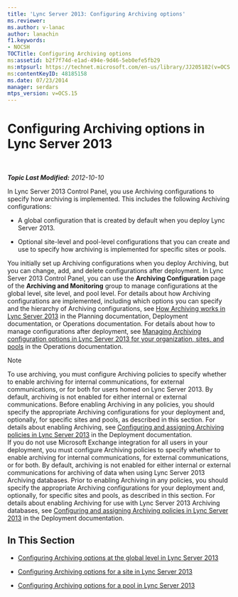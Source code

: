 ```yaml
---
title: 'Lync Server 2013: Configuring Archiving options'
ms.reviewer: 
ms.author: v-lanac
author: lanachin
f1.keywords:
- NOCSH
TOCTitle: Configuring Archiving options
ms:assetid: b2f7f74d-e1ad-494e-9d46-5eb0efe5fb29
ms:mtpsurl: https://technet.microsoft.com/en-us/library/JJ205182(v=OCS.15)
ms:contentKeyID: 48185158
ms.date: 07/23/2014
manager: serdars
mtps_version: v=OCS.15
---
```


<div data-xmlns="http://www.w3.org/1999/xhtml">

<div class="topic" data-xmlns="http://www.w3.org/1999/xhtml" data-msxsl="urn:schemas-microsoft-com:xslt" data-cs="https://msdn.microsoft.com/">

<div data-asp="https://msdn2.microsoft.com/asp">

# Configuring Archiving options in Lync Server 2013

</div>

<div id="mainSection">

<div id="mainBody">

<span> </span>

_**Topic Last Modified:** 2012-10-10_

In Lync Server 2013 Control Panel, you use Archiving configurations to specify how archiving is implemented. This includes the following Archiving configurations:

  - A global configuration that is created by default when you deploy Lync Server 2013.

  - Optional site-level and pool-level configurations that you can create and use to specify how archiving is implemented for specific sites or pools.

You initially set up Archiving configurations when you deploy Archiving, but you can change, add, and delete configurations after deployment. In Lync Server 2013 Control Panel, you can use the **Archiving Configuration** page of the **Archiving and Monitoring** group to manage configurations at the global level, site level, and pool level. For details about how Archiving configurations are implemented, including which options you can specify and the hierarchy of Archiving configurations, see [How Archiving works in Lync Server 2013](lync-server-2013-how-archiving-works.md) in the Planning documentation, Deployment documentation, or Operations documentation. For details about how to manage configurations after deployment, see [Managing Archiving configuration options in Lync Server 2013 for your organization, sites, and pools](lync-server-2013-managing-archiving-configuration-options-for-your-organization-sites-and-pools.md) in the Operations documentation.

<div>


> [!NOTE]  
> To use archiving, you must configure Archiving policies to specify whether to enable archiving for internal communications, for external communications, or for both for users homed on Lync Server 2013. By default, archiving is not enabled for either internal or external communications. Before enabling Archiving in any policies, you should specify the appropriate Archiving configurations for your deployment and, optionally, for specific sites and pools, as described in this section. For details about enabling Archiving, see <A href="lync-server-2013-configuring-and-assigning-archiving-policies.md">Configuring and assigning Archiving policies in Lync Server 2013</A> in the Deployment documentation.<BR>If you do not use Microsoft Exchange integration for all users in your deployment, you must configure Archiving policies to specify whether to enable archiving for internal communications, for external communications, or for both. By default, archiving is not enabled for either internal or external communications for archiving of data when using Lync Server 2013 Archiving databases. Prior to enabling Archiving in any policies, you should specify the appropriate Archiving configurations for your deployment and, optionally, for specific sites and pools, as described in this section. For details about enabling Archiving for use with Lync Server 2013 Archiving databases, see <A href="lync-server-2013-configuring-and-assigning-archiving-policies.md">Configuring and assigning Archiving policies in Lync Server 2013</A> in the Deployment documentation.



</div>

<div>

## In This Section

  - [Configuring Archiving options at the global level in Lync Server 2013](lync-server-2013-configuring-archiving-options-at-the-global-level.md)

  - [Configuring Archiving options for a site in Lync Server 2013](lync-server-2013-configuring-archiving-options-for-a-site.md)

  - [Configuring Archiving options for a pool in Lync Server 2013](lync-server-2013-configuring-archiving-options-for-a-pool.md)

</div>

</div>

<span> </span>

</div>

</div>

</div>


